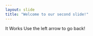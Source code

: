 ```yaml
---
layout: slide
title: "Welcome to our second slide!"
---
```

It Works
Use the left arrow to go back!
